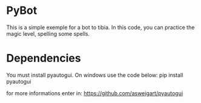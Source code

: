 # PyBot
This is a simple exemple for a bot to tibia. In this code, you can practice the magic level, spelling some spells.

# Dependencies
You must install pyautogui. On windows use the code below:
pip install pyautogui

for more informations enter in:
        https://github.com/asweigart/pyautogui
        


